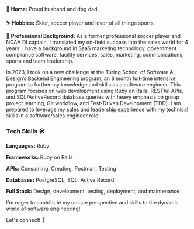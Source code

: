 🏡 **Home:** Proud husband and dog dad.

⛷️ **Hobbies:** Skier, soccer player and lover of all things sports.

💼 **Professional Background:** As a former professional soccer player and NCAA DI captain, I translated my on-field success into the sales world for 4 years. I have a background in SaaS marketing technology, government compliance software, facility services, sales, marketing, communications, sports and team leadership.

In 2023, I took on a new challenge at the Turing School of Software & Design’s Backend Engineering program, an 8 month full-time intensive program to further my knowledge and skills as a software engineer. This program focuses on web development using Ruby on Rails, RESTful APIs, and SQL/ActiveRecord database queries with heavy emphasis on group project learning, Git workflow, and Test-Driven Development (TDD). I am prepared to leverage my sales and leadership experience with my technical skills in a software/sales engineer role.


### Tech Skills 🛠️

**Languages:** Ruby

**Frameworks:** Ruby on Rails

**APIs:** Consuming, Creating, Postman, Testing

**Databases:** PostgreSQL, SQL, Active Record

**Full Stack:** Design, development, testing, deployment, and maintenance

I'm eager to contribute my unique perspective and skills to the dynamic world of software engineering!

Let's connect! 🚀
